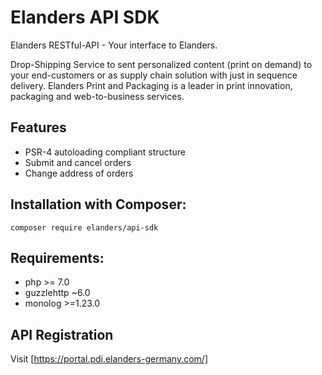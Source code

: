 Elanders API SDK
=========================

Elanders RESTful-API - Your interface to Elanders.

Drop-Shipping Service to sent personalized content (print on demand) to your end-customers or as supply chain solution with just in sequence delivery. 
Elanders Print and Packaging is a leader in print innovation, packaging and web-to-business services. 


Features
--------

* PSR-4 autoloading compliant structure
* Submit and cancel orders
* Change address of orders


Installation with Composer:
--------

`composer require elanders/api-sdk`


Requirements:
--------

* php >= 7.0
* guzzlehttp ~6.0
* monolog >=1.23.0


API Registration
--------

Visit [https://portal.pdi.elanders-germany.com/]

